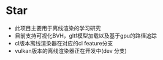 # Star
* 此项目主要用于离线渲染的学习研究
* 目前支持可视化BVH，gltf模型加载以及基于gpu的路径追踪
* cl版本离线渲染器在对应的cl feature分支
* vulkan版本的离线渲染器正在开发中(dev 分支)
